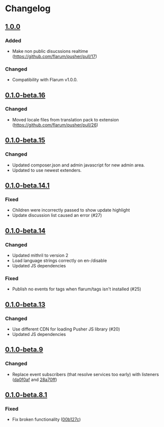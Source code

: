 # Changelog

## [1.0.0](https://github.com/flarum/pusher/compare/v0.1.0-beta.16...v1.0.0)

### Added
- Make non public disucssions realtime (https://github.com/flarum/pusher/pull/17)

### Changed
- Compatibility with Flarum v1.0.0.

## [0.1.0-beta.16](https://github.com/flarum/pusher/compare/v0.1.0-beta.15...v0.1.0-beta.16)

### Changed
- Moved locale files from translation pack to extension (https://github.com/flarum/pusher/pull/26)

## [0.1.0-beta.15](https://github.com/flarum/pusher/compare/v0.1.0-beta.14.1...v0.1.0-beta.15)

### Changed
- Updated composer.json and admin javascript for new admin area.
- Updated to use newest extenders.

## [0.1.0-beta.14.1](https://github.com/flarum/pusher/compare/v0.1.0-beta.14...v0.1.0-beta.14.1)

### Fixed
- Children were incorrectly passed to show update highlight
- Update discussion list caused an error (#27)

## [0.1.0-beta.14](https://github.com/flarum/pusher/compare/v0.1.0-beta.13...v0.1.0-beta.14)

### Changed
- Updated mithril to version 2
- Load language strings correctly on en-/disable
- Updated JS dependencies

### Fixed
- Publish no events for tags when flarum/tags isn't installed (#25)

## [0.1.0-beta.13](https://github.com/flarum/pusher/compare/v0.1.0-beta.12...v0.1.0-beta.13)

### Changed
- Use different CDN for loading Pusher JS library (#20)
- Updated JS dependencies

## [0.1.0-beta.9](https://github.com/flarum/pusher/compare/v0.1.0-beta.8.1...v0.1.0-beta.9)

### Changed
- Replace event subscribers (that resolve services too early) with listeners ([da0f0af](https://github.com/flarum/pusher/commit/da0f0afb24bae39535b4beaf750f311c403adef1) and [28a70ff](https://github.com/flarum/pusher/commit/28a70ff074014bc75acee6eff7a74faecf5ae341))

## [0.1.0-beta.8.1](https://github.com/flarum/pusher/compare/v0.1.0-beta.8...v0.1.0-beta.8.1)

### Fixed
- Fix broken functionality ([00b127c](https://github.com/flarum/pusher/commit/00b127c576e5554bc04b491ec47ae57f8525fac3))
